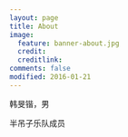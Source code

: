 ```yaml
---
layout: page
title: About
image:
  feature: banner-about.jpg
  credit:
  creditlink:
comments: false
modified: 2016-01-21
---
```

韩旻锴，男

半吊子乐队成员
